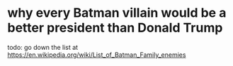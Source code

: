 # why every Batman villain would be a better president than Donald Trump

todo: go down the list at https://en.wikipedia.org/wiki/List_of_Batman_Family_enemies
